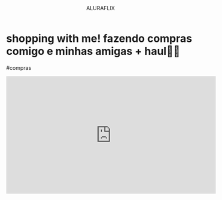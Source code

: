 <head>
    <link rel="stylesheet" href="styles.css" />
    <title> Aluraflix </title>
</head>

<body>

<header>ALURAFLIX</header>


<h1>shopping with me! fazendo compras comigo e minhas amigas + haul🎀🛒</h1>
<p>#compras</p>



<iframe width="560" height="315" src="https://www.youtube.com/embed/OncBmk2dZM0?si=B1-7Uk2I1O_rSfpZ" title="YouTube video player" frameborder="0" allow="accelerometer; autoplay; clipboard-write; encrypted-media; gyroscope; picture-in-picture; web-share" referrerpolicy="strict-origin-when-cross-origin" allowfullscreen></iframe>



</body>